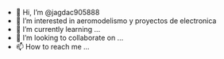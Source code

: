 - 👋 Hi, I’m @jagdac905888
- 👀 I’m interested in aeromodelismo y proyectos de electronica
- 🌱 I’m currently learning ...
- 💞️ I’m looking to collaborate on ...
- 📫 How to reach me ...

<!---
jagdac/jagdac is a ✨ special ✨ repository because its `README.md` (this file) appears on your GitHub profile.
You can click the Preview link to take a look at your changes.
--->
